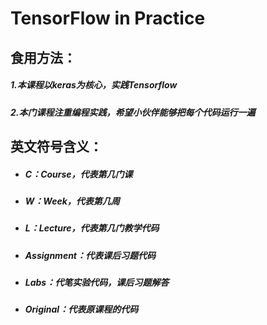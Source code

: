 # TensorFlow in Practice

## 食用方法：

##### 1.本课程以*keras*为核心，实践Tensorflow

##### 2.本门课程注重编程实践，希望小伙伴能够把每个代码运行一遍

## 英文符号含义：

- ##### C：Course，代表第几门课

- ##### W：Week，代表第几周

- ##### L：Lecture，代表第几门教学代码

- ##### Assignment：代表课后习题代码

- ##### Labs：代笔实验代码，课后习题解答

- ##### Original：代表原课程的代码
